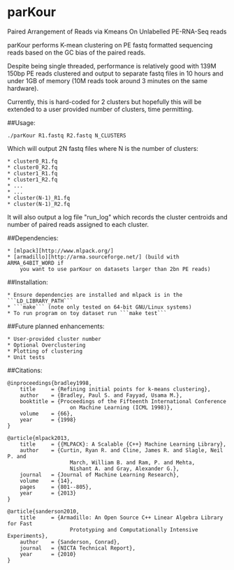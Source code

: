 # parKour
Paired Arrangement of Reads via Kmeans On Unlabelled PE-RNA-Seq reads

parKour performs K-mean clustering on PE fastq formatted sequencing reads based
on the GC bias of the paired reads.

Despite being single threaded, performance is relatively good with 139M 150bp PE
reads clustered and output to separate fastq files in 10 hours and under 1GB 
of memory (10M reads took around 3 minutes on the same hardware).

Currently, this is hard-coded for 2 clusters but hopefully this will be extended
to a user provided number of clusters, time permitting.

##Usage:
```
./parKour R1.fastq R2.fastq N_CLUSTERS
```

Which will output 2N fastq files where N is the number of clusters:

```
* cluster0_R1.fq
* cluster0_R2.fq
* cluster1_R1.fq
* cluster1_R2.fq
* ...
* ...
* cluster(N-1)_R1.fq
* cluster(N-1)_R2.fq
```

It will also output a log file "run_log" which records the cluster centroids and number of paired reads assigned to each cluster.

##Dependencies:

    * [mlpack][http://www.mlpack.org/]
    * [armadillo][http://arma.sourceforge.net/] (build with ARMA_64BIT_WORD if 
        you want to use parKour on datasets larger than 2bn PE reads)

##Installation:

    * Ensure dependencies are installed and mlpack is in the ```LD_LIBRARY_PATH```
    * ```make``` (note only tested on 64-bit GNU/Linux systems)
    * To run program on toy dataset run ```make test```

##Future planned enhancements:

    * User-provided cluster number
    * Optional Overclustering
    * Plotting of clustering
    * Unit tests

##Citations:
```
@inproceedings{bradley1998,
    title     = {Refining initial points for k-means clustering},
    author    = {Bradley, Paul S. and Fayyad, Usama M.},
    booktitle = {Proceedings of the Fifteenth International Conference 
                    on Machine Learning (ICML 1998)},
    volume    = {66},
    year      = {1998}
}

@article{mlpack2013,
    title     = {{MLPACK}: A Scalable {C++} Machine Learning Library},
    author    = {Curtin, Ryan R. and Cline, James R. and Slagle, Neil P. and
                    March, William B. and Ram, P. and Mehta, 
                    Nishant A. and Gray, Alexander G.},
    journal   = {Journal of Machine Learning Research},
    volume    = {14},
    pages     = {801--805},
    year      = {2013}
}

@article{sanderson2010,
    title     = {Armadillo: An Open Source C++ Linear Algebra Library for Fast 
                    Prototyping and Computationally Intensive Experiments},
    author    = {Sanderson, Conrad},
    journal   = {NICTA Technical Report},
    year      = {2010}
}
```
